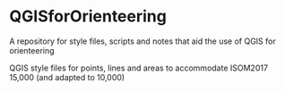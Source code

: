 # QGISforOrienteering
A repository for style files, scripts and notes that aid the use of QGIS for orienteering

QGIS style files for points, lines and areas to accommodate ISOM2017 15,000 (and adapted to 10,000)

